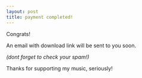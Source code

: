 ```yaml
---
layout: post
title: payment completed!
---
```

Congrats!


  


An email with download link will be sent to you soon.

  


*(dont forget to check your spam!)*  

  


Thanks for supporting my music, seriously!

  



